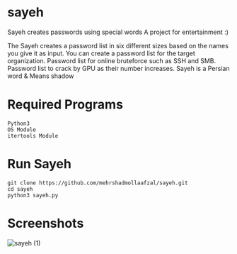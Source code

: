 # sayeh
Sayeh creates passwords using special words
A project for entertainment :)

The Sayeh creates a password list in six different sizes based on the names you give it as input.
You can create a password list for the target organization.
Password list for online bruteforce such as SSH and SMB.
Password list to crack by GPU as their number increases.
Sayeh is a Persian word & Means shadow


# Required Programs
```
Python3
OS Module
itertools Module
```
# Run Sayeh
```
git clone https://github.com/mehrshadmollaafzal/sayeh.git
cd sayeh
python3 sayeh.py
```
# Screenshots
![sayeh (1)](https://user-images.githubusercontent.com/52595225/144073099-f11a48cc-5fd6-4b3a-bef6-aefacbecd8a8.gif)
